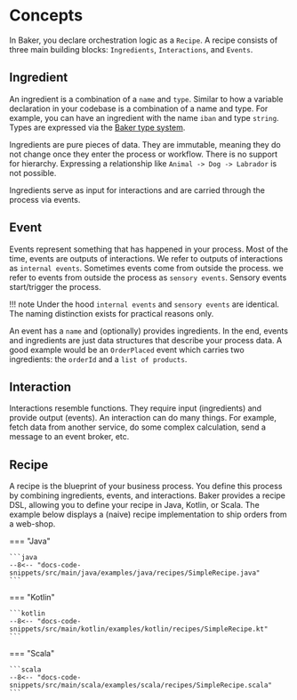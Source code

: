 # Concepts

In Baker, you declare orchestration logic as a `Recipe`. A recipe consists of three main building blocks:
`Ingredients`, `Interactions`, and `Events`. 

## Ingredient

An ingredient is a combination of a `name` and `type`. Similar to how a variable declaration in your codebase is a combination
of a name and type. For example, you can have an ingredient with the name `iban` and type `string`. Types are expressed
via the [Baker type system](../reference/baker-types-and-values/).

Ingredients are pure pieces of data. They are immutable, meaning they do not change once they enter the process or
workflow. There is no support for hierarchy. Expressing a relationship like `Animal -> Dog -> Labrador` is not possible.

Ingredients serve as input for interactions and are carried through the process via
events.

## Event

Events represent something that has happened in your process. Most of the time, events are outputs of interactions.
We refer to outputs of interactions as `internal events`. Sometimes events come from outside the process. we refer to 
events from outside the process as `sensory events`. Sensory events start/trigger the process. 

!!! note
    Under the hood `internal events` and `sensory events` are identical. The naming distinction exists for practical 
    reasons only.

An event has a `name` and (optionally) provides ingredients. In the end, events and ingredients are just data structures
that describe your process data. A good example would be an `OrderPlaced` event which carries two ingredients:
the `orderId` and a `list of products`.

## Interaction

Interactions resemble functions. They require input (ingredients) and provide output (events). An
interaction can do many things. For example, fetch data from another service, do some complex calculation, 
send a message to an event broker, etc.

## Recipe

A recipe is the blueprint of your business process. You define this process by combining ingredients, events, and
interactions. Baker provides a recipe DSL, allowing you to define your recipe in Java, Kotlin, or Scala. The example
below displays a (naive) recipe implementation to ship orders from a web-shop. 

=== "Java"

    ```java
    --8<-- "docs-code-snippets/src/main/java/examples/java/recipes/SimpleRecipe.java"
    ```

=== "Kotlin"

    ```kotlin
    --8<-- "docs-code-snippets/src/main/kotlin/examples/kotlin/recipes/SimpleRecipe.kt"
    ```

=== "Scala"

    ```scala
    --8<-- "docs-code-snippets/src/main/scala/examples/scala/recipes/SimpleRecipe.scala"
    ```
